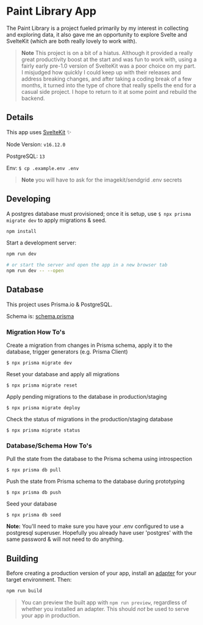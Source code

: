 # Paint Library App


The Paint Library is a project fueled primarily by my interest in collecting and exploring data, it also gave me an opportunity to explore Svelte and SvelteKit (which are both really lovely to work with). 

> **Note**
> This project is on a bit of a hiatus. Although it provided a really great productivity boost at the start and was fun to work with, using a fairly early pre-1.0 version of SvelteKit was a poor choice on my part. I misjudged how quickly I could keep up with their releases and address breaking changes, and after taking a coding break of a few months, it turned into the type of chore that really spells the end for a casual side project. I hope to return to it at some point and rebuild the backend.

## Details

This app uses [SvelteKit](https://kit.svelte.dev/) ✨

Node Version: `v16.12.0`

PostgreSQL: `13`

Env: `$ cp .example.env .env`

> **Note**
> you will have to ask for the imagekit/sendgrid .env secrets

## Developing

A postgres database must provisioned; once it is setup, use `$ npx prisma migrate dev` to apply migrations & seed.

```bash
npm install
```

Start a development server:

```bash
npm run dev

# or start the server and open the app in a new browser tab
npm run dev -- --open
```

## Database

This project uses Prisma.io & PostgreSQL.

Schema is: [schema.prisma](./prisma/schema.prisma)

### Migration How To's

Create a migration from changes in Prisma schema, apply it to the database, trigger generators (e.g. Prisma Client)

`$ npx prisma migrate dev`

Reset your database and apply all migrations

`$ npx prisma migrate reset`

Apply pending migrations to the database in production/staging

`$ npx prisma migrate deploy`

Check the status of migrations in the production/staging database

`$ npx prisma migrate status`

### Database/Schema How To's

Pull the state from the database to the Prisma schema using introspection

`$ npx prisma db pull`

Push the state from Prisma schema to the database during prototyping

`$ npx prisma db push`

Seed your database

`$ npx prisma db seed`

**Note:** You'll need to make sure you have your .env configured to use a postgresql superuser. Hopefully you already have user 'postgres' with the same password & will not need to do anything.

## Building

Before creating a production version of your app, install an [adapter](https://kit.svelte.dev/docs#adapters) for your target environment. Then:

```bash
npm run build
```

> You can preview the built app with `npm run preview`, regardless of whether you installed an adapter. This should _not_ be used to serve your app in production.

